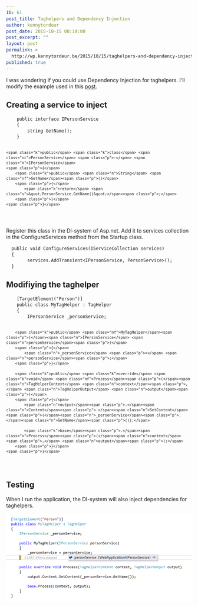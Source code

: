```yaml
---
ID: 61
post_title: Taghelpers and Dependency Injection
author: kennytordeur
post_date: 2015-10-15 08:14:00
post_excerpt: ""
layout: post
permalink: >
  http://wp.kennytordeur.be/2015/10/15/taghelpers-and-dependency-injection/
published: true
---
```

I was wondering if you could use Dependency Injection for taghelpers. I&#39;ll modify the example used in this <a href="/post/2015/10/14/creating-a-custom-taghelper">post</a>.

<h2>Creating a service to inject</h2>

<div class="highlight"><pre><code class="language-csharp" data-lang="csharp">    <span class="k">public</span> <span class="k">interface</span> <span class="n">IPersonService</span>
    <span class="p">{</span>
        <span class="kt">string</span> <span class="nf">GetName</span><span class="p">();</span>
    <span class="p">}</span>

    <span class="k">public</span> <span class="k">class</span> <span class="nc">PersonService</span> <span class="p">:</span> <span class="n">IPersonService</span>
    <span class="p">{</span>
        <span class="k">public</span> <span class="n">String</span> <span class="nf">GetName</span><span class="p">()</span>
        <span class="p">{</span>
            <span class="k">return</span> <span class="s">&quot;PersonService.GetName()&quot;</span><span class="p">;</span>
        <span class="p">}</span>
    <span class="p">}</span>
</code></pre></div>

Register this class in the DI-system of Asp.net. Add it to services collection in the ConfigureServices method from the Startup class.

<div class="highlight"><pre><code class="language-csharp" data-lang="csharp">  <span class="k">public</span> <span class="k">void</span> <span class="nf">ConfigureServices</span><span class="p">(</span><span class="n">IServiceCollection</span> <span class="n">services</span><span class="p">)</span>
  <span class="p">{</span>
        <span class="n">services</span><span class="p">.</span><span class="n">AddTransient</span><span class="p">&lt;</span><span class="n">IPersonService</span><span class="p">,</span> <span class="n">PersonService</span><span class="p">&gt;();</span>
  <span class="p">}</span>
</code></pre></div>

<h2>Modifiying the taghelper</h2>

<div class="highlight"><pre><code class="language-csharp" data-lang="csharp"><span class="na">    [TargetElement(&quot;Person&quot;)]</span>
    <span class="k">public</span> <span class="k">class</span> <span class="nc">MyTagHelper</span> <span class="p">:</span> <span class="n">TagHelper</span>
    <span class="p">{</span>
        <span class="n">IPersonService</span> <span class="n">_personService</span><span class="p">;</span>

        <span class="k">public</span> <span class="nf">MyTagHelper</span><span class="p">(</span><span class="n">IPersonService</span> <span class="n">personService</span><span class="p">)</span>
        <span class="p">{</span>
            <span class="n">_personService</span> <span class="p">=</span> <span class="n">personService</span><span class="p">;</span>
        <span class="p">}</span>

        <span class="k">public</span> <span class="k">override</span> <span class="k">void</span> <span class="nf">Process</span><span class="p">(</span><span class="n">TagHelperContext</span> <span class="n">context</span><span class="p">,</span> <span class="n">TagHelperOutput</span> <span class="n">output</span><span class="p">)</span>
        <span class="p">{</span>
            <span class="n">output</span><span class="p">.</span><span class="n">Content</span><span class="p">.</span><span class="n">SetContent</span><span class="p">(</span><span class="n">_personService</span><span class="p">.</span><span class="n">GetName</span><span class="p">());</span>

            <span class="k">base</span><span class="p">.</span><span class="n">Process</span><span class="p">(</span><span class="n">context</span><span class="p">,</span> <span class="n">output</span><span class="p">);</span>
        <span class="p">}</span>
    <span class="p">}</span>
</code></pre></div>

<h2>Testing</h2>

When I run the application, the DI-system will also inject dependencies for taghelpers.

<img src="/images/2015-10-15-Taghelpers%20and%20DI/result.png" alt="The result">